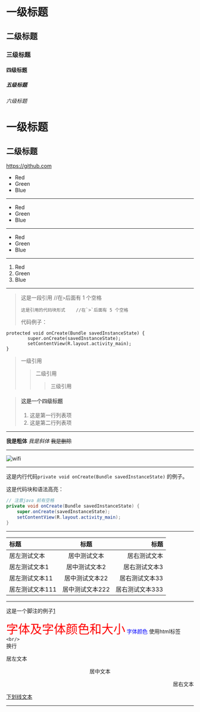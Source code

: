# 一级标题
## 二级标题
### 三级标题
#### 四级标题
##### 五级标题
###### 六级标题

一级标题
=====
二级标题
----------

<https://github.com>

- Red
- Green
- Blue

****************************

+ Red
+ Green
+ Blue

****************************

* Red
* Green
* Blue

****************************

1. Red
2. Green
3. Blue

****************************

> 这是一段引用    //在`>`后面有 1 个空格
> 
>     这是引用的代码块形式    //在`>`后面有 5 个空格
>
> 代码例子：
>
	protected void onCreate(Bundle savedInstanceState) {
    		super.onCreate(savedInstanceState);
    		setContentView(R.layout.activity_main);
	}
    
> 一级引用
> > 二级引用
> > > 三级引用

> #### 这是一个四级标题
> 
> 1. 这是第一行列表项
> 2. 这是第二行列表项

****************************

**我是粗体**
*我是斜体*
~~我是删除~~

****************************

![wifi](file:///home/coldplay/Desktop/wifi.jpg)

****************************
这是内行代码`private void onCreate(Bundle savedInstanceState)` 的例子。

这是代码块和语法高亮：

``` java
// 注意java 前有空格
private void onCreate(Bundle savedInstanceState) {
	super.onCreate(savedInstanceState);
	setContentView(R.layout.activity_main);
}
```

***************************

|标题|标题|标题|
|:---|:---:|---:|
|居左测试文本|居中测试文本|居右测试文本|
|居左测试文本1|居中测试文本2|居右测试文本3|
|居左测试文本11|居中测试文本22|居右测试文本33|
|居左测试文本111|居中测试文本222|居右测试文本333|

***************************

这是一个脚注的例子[1]

<font face="微软雅黑" color="red" size="6">字体及字体颜色和大小</font>
<font color="#0000ff">字体颜色</font>
使用html标签`<br/>`<br/>换行

<p align="left">居左文本</p>
<p align="center">居中文本</p>
<p align="right">居右文本</p>

[1]: 这里是脚注

<u>下划线文本</u>

************************

